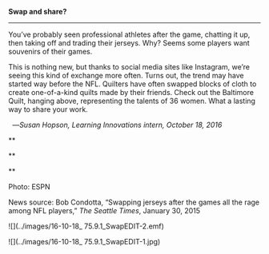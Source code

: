 **Swap and share?**

****

You’ve probably seen professional athletes after the game, chatting it up, then taking off and trading their jerseys. Why? Seems some players want souvenirs of their games.

This is nothing new, but thanks to social media sites like Instagram, we’re seeing this kind of exchange more often. Turns out, the trend may have started way before the NFL. Quilters have often swapped blocks of cloth to create one-of-a-kind quilts made by their friends. Check out the Baltimore Quilt, hanging above, representing the talents of 36 women. What a lasting way to share your work.    

  —*Susan Hopson, Learning Innovations intern, October 18, 2016*

**

**

**

Photo: ESPN

News source: Bob Condotta, “Swapping jerseys after the games all the rage among NFL players,”
 *The Seattle Times*, January 30, 2015

![](../images/16-10-18_ 75.9.1_SwapEDIT-2.emf)

![](../images/16-10-18_ 75.9.1_SwapEDIT-1.jpg)
